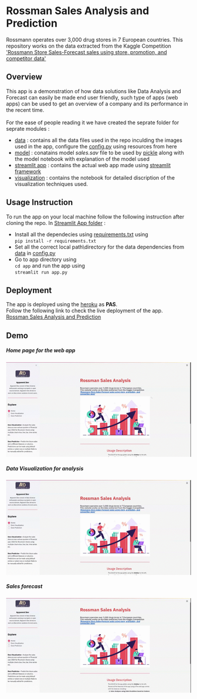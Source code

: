 # Rossman Sales Analysis and Prediction
Rossmann operates over 3,000 drug stores in 7 European countries.
This repository works on the data extracted from the Kaggle Competition
['Rossmann Store Sales-Forecast sales using store, promotion, and competitor data'](https://www.kaggle.com/c/rossmann-store-sales/overview)

## Overview
This app is a demonstration of how data solutions like Data Analysis and Forecast can easily be made end user friendly, such type
of apps (web apps) can be used to get an overview of a company and its performance in the recent time.
<br><br>For the ease of people reading it we have created the seprate folder for seprate modules : <br>
* [data](/data) : contains all the data files used in the repo inculding the images used in the app, configure the [config.py](/streamlit_app/config.py) using resources from here<br>
* [model](/model) : conatains model <i>sales.sav</i> file to be used by [pickle](https://docs.python.org/3/library/pickle.html) along with the model notebook with explanation of the model used <br>
* [streamlit app](/streamlit_app) :  contains the actual web app made using [streamlit framework](https://docs.streamlit.io/_/downloads/en/latest/pdf/) <br>
* [visualization](/visualization) :  contains the notebook for detailed discription of the visualization techniques used. <br>

## Usage Instruction 
To run the app on your local machine follow the following instruction after cloning the repo.
In [Streamlit App folder](/streamlit_app) : 
* Install all the dependecies using [requirements.txt](/streamlit_app/requirements.txt) using 
<br>```pip install -r requirements.txt```
* Set all the correct local path\directory for the data dependencies from [data](\data) in [config.py](\streamlit_app]config.py) 
* Go to app directory using <br>```cd app``` and run the app using <br>```streamlit run app.py```

## Deployment 
The app is deployed using the [heroku](https://heroku.com/) as <b>PAS</b>.<br> 
Follow the following link to check the live deployment of the app.<br>
[Rossman Sales Analysis and Prediction](https://rossman-streamlit.herokuapp.com/)

## Demo
##### Home page for the web app
![Home page](home.gif)
##### Data Visualization for analysis
![Data Visualization](visualization.gif)
##### Sales forecast
![Model Prediction](model.gif)


